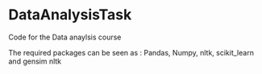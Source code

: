 # DataAnalysisTask
Code for the Data anaylsis course

The required packages can be seen as :
Pandas,
Numpy,
nltk,
scikit_learn and 
gensim nltk
